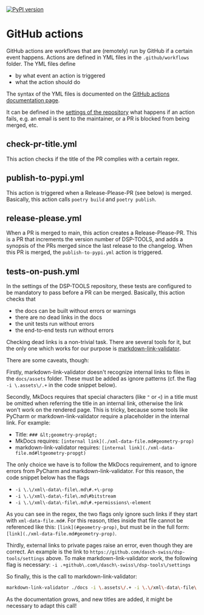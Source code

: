 [![PyPI version](https://badge.fury.io/py/dsp-tools.svg)](https://badge.fury.io/py/dsp-tools)

# GitHub actions

GitHub actions are workflows that are (remotely) run by GitHub 
if a certain event happens.
Actions are defined in YML files in the `.github/workflows` folder.
The YML files define 

- by what event an action is triggered
- what the action should do

The syntax of the YML files is documented 
on the [GitHub actions documentation page](https://docs.github.com/en/actions).

It can be defined in the [settings of the repository](https://github.com/dasch-swiss/dsp-tools/settings) 
what happens if an action fails,
e.g. an email is sent to the maintainer,
or a PR is blocked from being merged, etc.



## check-pr-title.yml

This action checks if the title of the PR complies with a certain regex.



## publish-to-pypi.yml

This action is triggered when a Release-Please-PR (see below) is merged.
Basically, this action calls `poetry build` and `poetry publish`.



## release-please.yml

When a PR is merged to main, this action creates a Release-Please-PR. 
This is a PR that increments the version number of DSP-TOOLS,
and adds a synopsis of the PRs merged since the last release to the changelog.
When this PR is merged, the `publish-to-pypi.yml` action is triggered.



## tests-on-push.yml

In the settings of the DSP-TOOLS repository, 
these tests are configured to be mandatory to pass before a PR can be merged.
Basically, this action checks that

- the docs can be built without errors or warnings
- there are no dead links in the docs
- the unit tests run without errors
- the end-to-end tests run without errors

Checking dead links is a non-trivial task. 
There are several tools for it, 
but the only one which works for our purpose is 
[markdown-link-validator](https://www.npmjs.com/package/markdown-link-validator).

There are some caveats, though:

Firstly, markdown-link-validator doesn't recognize internal links to files in the `docs/assets` folder.
These must be added as ignore patterns
(cf. the flag `-i \.assets\/.+` in the code snippet below).

Secondly, MkDocs requires that special characters (like `"` or `<`) in a title must be omitted 
when referring the title in an internal link, 
otherwise the link won't work on the rendered page. 
This is tricky, because some tools like PyCharm or markdown-link-validator require a placeholder in the internal link.
For example:

- Title: `### &lt;geometry-prop&gt;`
- MkDocs requires: `[internal link](./xml-data-file.md#geometry-prop)`
- markdown-link-validator requires: `[internal link](./xml-data-file.md#ltgeometry-propgt)`  

The only choice we have is to follow the MkDocs requirement, 
and to ignore errors from PyCharm and markdown-link-validator.
For this reason, the code snippet below has the flags

- `-i \.\/xml\-data\-file\.md\#.+\-prop`
- `-i \.\/xml\-data\-file\.md\#bitstream`
- `-i \.\/xml\-data\-file\.md\#.+permissions\-element`

As you can see in the regex, 
the two flags only ignore such links if they start with `xml-data-file.md#`. 
For this reason, titles inside that file cannot be referenced like this: `[link]‌(#geometry-prop)`, 
but must be in the full form: `[link](./xml-data-file.md#geometry-prop)`.

Thirdly, external links to private pages raise an error, even though they are correct. 
An example is the link to `https://github.com/dasch-swiss/dsp-tools/settings` above.
To make markdown-link-validator work, the following flag is necessary: `-i .+github\.com\/dasch\-swiss\/dsp-tools\/settings`

So finally, this is the call to markdown-link-validator:

```bash
markdown-link-validator ./docs -i \.assets\/.+ -i \.\/xml\-data\-file\.md\#.+\-prop -i \.\/xml\-data\-file\.md\#bitstream -i \.\/xml\-data\-file\.md\#.+permissions\-element -i .+github\.com\/dasch\-swiss\/dsp-tools\/settings
```

As the documentation grows, and new titles are added,
it might be necessary to adapt this call!
